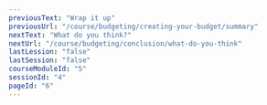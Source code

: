 ```yaml
---
previousText: "Wrap it up"
previousUrl: "/course/budgeting/creating-your-budget/summary"
nextText: "What do you think?"
nextUrl: "/course/budgeting/conclusion/what-do-you-think"
lastLession: "false"
lastSession: "false"
courseModuleId: "5"
sessionId: "4"
pageId: "6"
---
```



